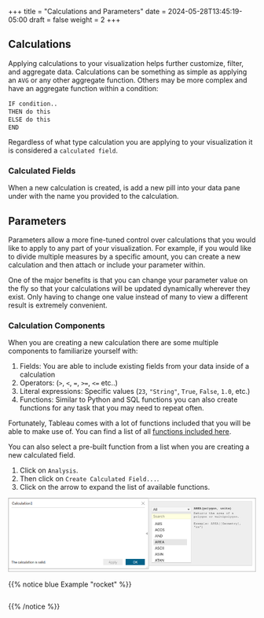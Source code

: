 +++
title = "Calculations and Parameters"
date = 2024-05-28T13:45:19-05:00
draft = false
weight = 2
+++

## Calculations

Applying calculations to your visualization helps further customize, filter, and aggregate data. Calculations can be something as simple as applying an `AVG` or any other aggregate function. Others may be more complex and have an aggregate function within a condition:

```console
IF condition..
THEN do this
ELSE do this
END
```

Regardless of what type calculation you are applying to your visualization it is considered a `calculated field`.

### Calculated Fields

When a new calculation is created, is add a new pill into your data pane under with the name you provided to the calculation.

## Parameters

Parameters allow a more fine-tuned control over calculations that you would like to apply to any part of your visualization. For example, if you would like to divide multiple measures by a specific amount, you can create a new calculation and then attach or include your parameter within. 

One of the major benefits is that you can change your parameter value on the fly so that your calculations will be updated dynamically wherever they exist. Only having to change one value instead of many to view a different result is extremely convenient.

### Calculation Components

When you are creating a new calculation there are some multiple components to familiarize yourself with:
1. Fields: You are able to include existing fields from your data inside of a calculation
1. Operators: (`>`, `<`, `=`, `>=`, `<=` etc..)
1. Literal expressions: Specific values (`23`, `"String"`, `True`, `False`, `1.0`, etc.)
1. Functions: Similar to Python and SQL functions you can also create functions for any task that you may need to repeat often.

Fortunately, Tableau comes with a lot of functions included that you will be able to make use of. You can find a list of all [functions included here](https://help.tableau.com/current/pro/desktop/en-us/functions_all_categories.htm).

You can also select a pre-built function from a list when you are creating a new calculated field.

1. Click on `Analysis`.
1. Then click on `Create Calculated Field...`.
1. Click on the arrow to expand the list of available functions.

![Creation of a new calculated field within Tableau public, expanding the list of available functions](pictures/tableau-available-functions.png?classes=border)

{{% notice blue Example "rocket" %}}
```sql {linenos=table}

```
{{% /notice %}} 
